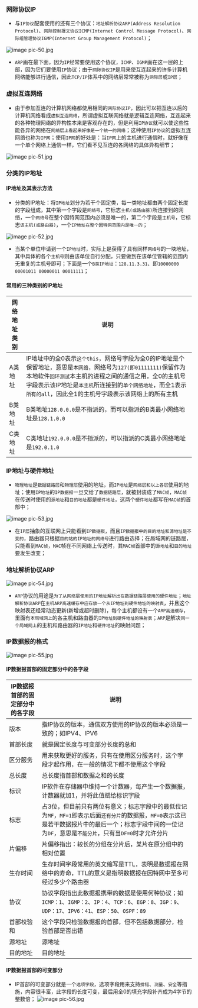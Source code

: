 ### 网际协议IP
+ 与`IP协议`配套使用的还有三个协议：`地址解析协议ARP(Address Resolution Protocol)`、`网际控制报文协议ICMP(Internet Control Message Protocol)`、`网际组管理协议IGMP(Internet Group Management Protocol)`；

![image](https://github.com/ningbaoqi/ComputerNetWork/blob/master/gif/pic-50.jpg)   pic-50.jpg

+ `ARP`画在最下面，因为`IP`经常要使用这个协议，`ICMP`、`IGMP`画在这一层的上部，因为它们要使用`IP`协议；由于`网际协议IP`是用来使互连起来的许多计算机网络能够进行通信，因此`TCP/IP`体系中的网络层常常被称为`网际层`或`IP层`；

### 虚拟互连网络
+ 由于参加互连的计算机网络都使用相同的`网际协议IP`，因此可以把互连以后的计算机网络看成`虚拟互连网络`，所谓虚拟互联网络就是逻辑互连网络，互连起来的各种物理网络的异构性本来是客观存在的，但是利用`IP协议`就可以使这些性能各异的网络在`网络层上看起来好像是一个统一的网络`；这种使用`IP协议`的虚拟互连网络也称为`IP网`；使用`IP网`的好处是：当`IP网`上的主机进行通信时，就好像在一个单个网络上通信一样，它们看不见互连的各网络的具体异构细节；

![image](https://github.com/ningbaoqi/ComputerNetWork/blob/master/gif/pic-51.jpg)   pic-51.jpg

### 分类的IP地址
#### IP地址及其表示方法
+ 分类的IP地址：将`IP地址`划分为若干个固定类，每一类地址都由两个固定长度的字段组成，其中第一个字段是`网络号`，它标志`主机(或路由器)`所连接到的网络，一个`网络号`在整个因特网范围内必须是唯一的，第二个字段是`主机号`，它标志`该主机(或路由器)`，一个`IP地址在整个因特网范围内是唯一的`；

![image](https://github.com/ningbaoqi/ComputerNetWork/blob/master/gif/pic-52.jpg)   pic-52.jpg
+ 当某个单位申请到一个`IP地址`时，实际上是获得了具有同样`网络号`的一块地址，其中具体的各个`主机号`则由该单位自行分配，只要做到在该单位管辖的范围内无重复的主机号即可；下面是一个`B类IP地址`：`128.11.3.31`、即`10000000 00001011 00000011 00011111`；

#### 常用的三种类别的IP地址

|网络地址类别|说明|
|------|------|
|A类地址|IP地址中的全0表示`这个this`，网络号字段为全0的IP地址是个保留地址，意思是`本网络`，网络号为`127(即01111111)`保留作为本地软件`回环测试`本主机的进程之间的通信之用，全0的主机号字段表示该IP地址是`本主机`所连接到的`单个网络地址`，而全1表示`所有的all`，因此全1的主机号字段表示该网络上的所有主机|
|B类地址|B类地址`128.0.0.0`是不指派的，而可以指派的B类最小网络地址是`128.1.0.0`|
|C类地址|C类地址`192.0.0.0`是不指派的，可以指派的C类最小网络地址是`192.0.1.0`|
### IP地址与硬件地址
+ `物理地址`是`数据链路层`和`物理层`使用的地址，而`IP地址`是`网络层和以上各层`使用的地址；使用`IP地址`的`IP数据报`一旦交给了`数据链路层`，就被封装成了`MAC帧`，`MAC帧`在传送时使用的`源地址`和`目的地址`都是`硬件地址`，这两个`硬件地址`都写在`MAC帧`的首部中；

![image](https://github.com/ningbaoqi/ComputerNetWork/blob/master/gif/pic-53.jpg)   pic-53.jpg

+ 在`IP层`抽象的互联网上只能看到`IP数据报`，而且`IP数据报中的目的地址和源地址是不变的`，路由器只根据`目的站的IP地址的网络号`进行路由选择；在局域网的链路层，只能看到`MAC帧`，`MAC`帧在不同网络上传送时，其`MAC帧`首部中的`源地址`和`目的地址`要发生改变；

### 地址解析协议ARP
![image](https://github.com/ningbaoqi/ComputerNetWork/blob/master/gif/pic-54.jpg)   pic-54.jpg

+ `ARP`协议的用途是`为了从网络层使用的IP地址解析出在数据链路层使用的硬件地址`；`地址解析协议ARP`在`主机ARP高速缓存中应存放一个从IP地址到硬件地址的映射表`，并且这个映射表还经常动态更新(新增或超时删除)，每个主机都设有一个`ARP高速缓存`，里面有`本局域网上`的各主机和路由器的`IP地址到硬件地址的映射表`；`ARP`是解决`同一个局域网上`的主机和路由器的`IP地址`和`硬件地址`的映射问题；

### IP数据报的格式
![image](https://github.com/ningbaoqi/ComputerNetWork/blob/master/gif/pic-55.jpg)   pic-55.jpg

#### IP数据报首部的固定部分中的各字段

|IP数据报首部的固定部分中的各字段|说明|
|------|------|
|版本|指IP协议的版本，通信双方使用的IP协议的版本必须是一致的；如IPV4、IPV6|
|首部长度|就是固定长度与可变部分长度的总和|
|区分服务|用来获取更好的服务，只有在使用区分服务时，这个字段才起作用，在一般的情况下都不使用这个字段|
|总长度|总长度指首部和数据之和的长度|
|标识|IP软件在存储器中维持一个计数器，每产生一个数据报，计数器就加1，并将此值赋给标识字段|
|标志|占3位，但目前只有两位有意义；标志字段中的最低位记为`MF`，`MF=1`即表示后面`还有分片`的数据报，`MF=0`表示这已是若干数据报片中的最后一个；标志字段中间的一位记为`DF`，意思是`不能分片`，只有当`DF=0`时才允许分片|
|片偏移|片偏移指出：较长的分组在分片后，某片在原分组中的相对位置|
|生存时间|生存时间字段常用的英文缩写是TTL，表明是数据报在网络中的寿命，TTL的意义是指明数据报在因特网中至多可经过多少个路由器|
|协议|协议字段指出此数据报携带的数据是使用何种协议；如`ICMP：1`、`IGMP：2`、`IP：4`、`TCP：6`、`EGP：8`、`IGP：9`、`UDP：17`、`IPV6：41`、`ESP：50`、`OSPF：89`|
|首部校验和|这个字段只检验数据报的首部，但不包括数据部分，检验首部是否出错|
|源地址|源地址|
|目的地址|目的地址|

#### IP数据报首部的可变部分
+ IP首部的可变部分就是一个`选项字段`，选项字段用来支持`排错`、`测量`、`安全`等措施，内容很丰富，此字段的长度可变，最后用全0的填充字段补齐成为4字节的整数倍；
![image](https://github.com/ningbaoqi/ComputerNetWork/blob/master/gif/pic-56.jpg)   pic-56.jpg

